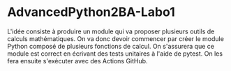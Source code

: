 # AdvancedPython2BA-Labo1
L'idée consiste à produire un module qui va proposer plusieurs outils de calculs mathématiques. On va donc devoir commencer par créer le module Python composé de plusieurs fonctions de calcul. On s'assurera que ce module est correct en écrivant des tests unitaires à l'aide de pytest. On les fera ensuite s'exécuter avec des Actions GitHub.

